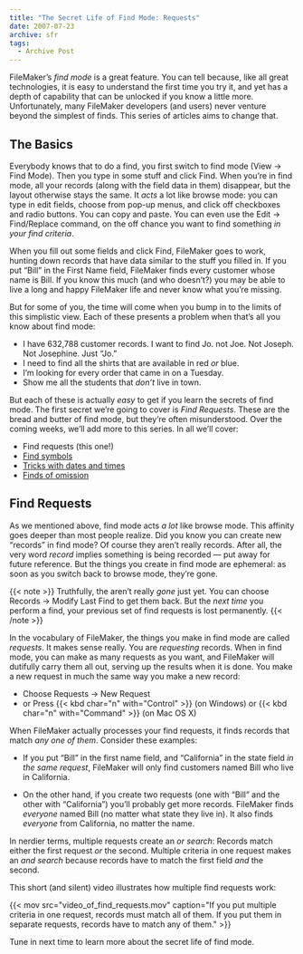 ```yaml
---
title: "The Secret Life of Find Mode: Requests"
date: 2007-07-23
archive: sfr
tags: 
  - Archive Post
---
```


FileMaker’s *find mode* is a great feature. You can tell because, like all great technologies, it is easy to understand the first time you try it, and yet has a depth of capability that can be unlocked if you know a little more. Unfortunately, many FileMaker developers (and users) never venture beyond the simplest of finds. This series of articles aims to change that.

## The Basics

Everybody knows that to do a find, you first switch to find mode (View → Find Mode). Then you type in some stuff and click Find. When you’re in find mode, all your records (along with the field data in them) disappear, but the layout otherwise stays the same. It *acts* a lot like browse mode: you can type in edit fields, choose from pop-up menus, and click off checkboxes and radio buttons. You can copy and paste. You can even use the Edit → Find/Replace command, on the off chance you want to find something *in your find criteria*.

When you fill out some fields and click Find, FileMaker goes to work, hunting down records that have data similar to the stuff you filled in. If you put “Bill” in the First Name field, FileMaker finds every customer whose name is Bill. If you know this much (and who doesn’t?) you may be able to live a long and happy FileMaker life and never know what you’re missing.

But for some of you, the time will come when you bump in to the limits of this simplistic view. Each of these presents a problem when that’s all you know about find mode:

* I have 632,788 customer records. I want to find Jo. not Joe. Not Joseph. Not Josephine. Just “Jo.”
* I need to find all the shirts that are available in red *or* blue.
* I’m looking for every order that came in on a Tuesday.
* Show me all the students that *don’t* live in town.

But each of these is actually *easy* to get if you learn the secrets of find mode. The first secret we’re going to cover is *Find Requests*. These are the bread and butter of find mode, but they’re often misunderstood. Over the coming weeks, we’ll add more to this series. In all we’ll cover:

* Find requests (this one!)
* [Find symbols](../the-secret-life-of-find-mode-symbols/)
* [Tricks with dates and times](../the-secret-life-of-find-mode-dates-times/)
* [Finds of omission](../the-secret-life-of-find-mode-omit/)

## Find Requests

As we mentioned above, find mode acts *a lot* like browse mode. This affinity goes deeper than most people realize. Did you know you can create new “records” in find mode? Of course they aren’t really records. After all, the very word *record* implies something is being recorded — put away for future reference. But the things you create in find mode are ephemeral: as soon as you switch back to browse mode, they’re gone.

{{< note >}}
Truthfully, the aren’t really *gone* just yet. You can choose Records → Modify Last Find to get them back. But the *next time* you perform a find, your previous set of find requests is lost permanently.
{{< /note >}}

In the vocabulary of FileMaker, the things you make in find mode are called *requests*. It makes sense really. You are *requesting* records. When in find mode, you can make as many requests as you want, and FileMaker will dutifully carry them all out, serving up the results when it is done. You make a new request in much the same way you make a new record:

* Choose Requests → New Request
* or Press {{< kbd char="n" with="Control" >}} (on Windows) or {{< kbd char="n" with="Command" >}} (on Mac OS X)

When FileMaker actually processes your find requests, it finds records that match *any one of them*. Consider these examples:

* If you put “Bill” in the first name field, and “California” in the state field *in the same request*, FileMaker will only find customers named Bill who live in California.

* On the other hand, if you create two requests (one with “Bill” and the other with “California”) you’ll probably get more records. FileMaker finds *everyone* named Bill (no matter what state they live in). It also finds *everyone* from California, no matter the name.

In nerdier terms, multiple requests create an *or search*: Records match either the first request *or* the second. Multiple criteria in one request makes an *and search* because records have to match the first field *and* the second.

This short (and silent) video illustrates how multiple find requests work:

{{< mov src="video_of_find_requests.mov" caption="If you put multiple criteria in one request, records must match all of them. If you put them in separate requests, records have to match any of them." >}}

Tune in next time to learn more about the secret life of find mode.

